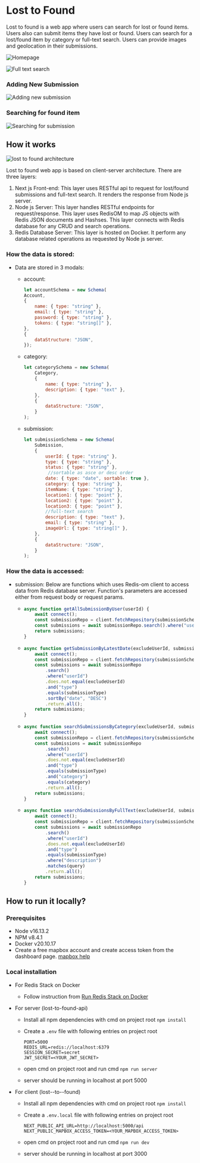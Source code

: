 # Lost to Found

Lost to found is a web app where users can search for lost or found items. Users also can submit items they have lost or found. Users can search for a lost/found item by category or full-text search. Users can provide images and geolocation in their submissions.

![Homepage](/public/readme%20assests/screenshot/2%20My%20submission%20detail.png)

![Full text search](/public/readme%20assests/screenshot/3%20Search%20by%20full%20text.png)

### Adding New Submission

![Adding new submission](/public/readme%20assests/gif/1%20Add%20Submission%20gif.gif)

### Searching for found item

![Searching for submission](/public/readme%20assests/gif/2%20Search%20gif.gif)

## How it works

![lost to found architecture](/public/readme%20assests/diagram/restWebServices.png)

Lost to found web app is based on client-server architecture. There are three layers:

1. Next js Front-end: This layer uses RESTful api to request for lost/found submissions and full-text search. It renders the response from Node js server.
2. Node js Server: This layer handles RESTful endpoints for request/response. This layer uses RedisOM to map JS objects with Redis JSON documents and Hashses. This layer connects with Redis database for any CRUD and search operations.
3. Redis Database Server: This layer is hosted on Docker. It perform any database related operations as requested by Node js server.

### How the data is stored:

- Data are stored in 3 modals:

  - account:

    ```javascript
    let accountSchema = new Schema(
    Account,
    {
    	name: { type: "string" },
    	email: { type: "string" },
    	password: { type: "string" },
    	tokens: { type: "string[]" },
    },
    {
    	dataStructure: "JSON",
    });
    ```
    
  
  - category:
  
    ``` javascript
    let categorySchema = new Schema(
    	Category,
    	{
    		name: { type: "string" },
    		description: { type: "text" },
    	},
    	{
    		dataStructure: "JSON",
    	}
    );
    ```
  
  - submission:
  
    ```javascript
    let submissionSchema = new Schema(
    	Submission,
    	{
    		userId: { type: "string" },
    		type: { type: "string" },
    		status: { type: "string" },
             //sortable as asce or desc order
    		date: { type: "date", sortable: true },
    		category: { type: "string" },
    		itemName: { type: "string" },
    		location1: { type: "point" },
    		location2: { type: "point" },
    		location3: { type: "point" },
            //full-text search
    		description: { type: "text" },
    		email: { type: "string" },
    		imageUrl: { type: "string[]" },
    	},
    	{
    		dataStructure: "JSON",
    	}
    );
    ```
  
    

### How the data is accessed:

- submission: Below are functions which uses Redis-om client to access data from Redis database server. Function's parameters are accessed either from request body or request params.

  - ```javascript
    async function getAllSubmissionByUser(userId) {
    	await connect();
    	const submissionRepo = client.fetchRepository(submissionSchema);
    	const submissions = await submissionRepo.search().where("userId").equals(userId).return.all();
    	return submissions;
    }
    ```

  - ```javascript
    async function getSubmissionByLatestDate(excludeUserId, submissionType) {
    	await connect();
    	const submissionRepo = client.fetchRepository(submissionSchema);
    	const submissions = await submissionRepo
    		.search()
    		.where("userId")
    		.does.not.equal(excludeUserId)
    		.and("type")
    		.equals(submissionType)
    		.sortBy("date", "DESC")
    		.return.all();
    	return submissions;
    }
    ```

  - ```javascript
    async function searchSubmissionsByCategory(excludeUserId, submissionType, category) {
    	await connect();
    	const submissionRepo = client.fetchRepository(submissionSchema);
    	const submissions = await submissionRepo
    		.search()
    		.where("userId")
    		.does.not.equal(excludeUserId)
    		.and("type")
    		.equals(submissionType)
    		.and("category")
    		.equals(category)
    		.return.all();
    	return submissions;
    }
    ```

  - ``` javascript
    async function searchSubmissionsByFullText(excludeUserId, submissionType, query) {
    	await connect();
    	const submissionRepo = client.fetchRepository(submissionSchema);
    	const submissions = await submissionRepo
    		.search()
    		.where("userId")
    		.does.not.equal(excludeUserId)
    		.and("type")
    		.equals(submissionType)
    		.where("description")
    		.matches(query)
    		.return.all();
    	return submissions;
    }
    ```

## How to run it locally?

### Prerequisites

- Node v16.13.2
- NPM v8.4.1
- Docker v20.10.17
- Create a free mapbox account and create access token from the dashboard page. [mapbox help](https://docs.mapbox.com/help/)

### Local installation

- For Redis Stack on Docker
  - Follow instruction from [Run Redis Stack on Docker](https://redis.io/docs/stack/get-started/install/docker/)

- For server (lost-to-found-api)

  - Install all npm dependencies with cmd on project root `npm install`

  - Create a `.env` file with following entries on project root

    ```
    PORT=5000
    REDIS_URL=redis://localhost:6379
    SESSION_SECRET=secret
    JWT_SECRET=<YOUR_JWT_SECRET>
    ```

  - open cmd on project root and run cmd `npm run server`
  - server should be running in localhost at port 5000

- For client (lost--to--found)

  - Install all npm dependencies with cmd on project root `npm install`

  - Create a `.env.local` file with following entries on project root

    ```
    NEXT_PUBLIC_API_URL=http://localhost:5000/api
    NEXT_PUBLIC_MAPBOX_ACCESS_TOKEN=<YOUR_MAPBOX_ACCESS_TOKEN>
    ```

  - open cmd on project root and run cmd `npm run dev`

  - server should be running in localhost at port 3000

